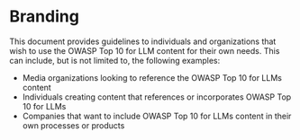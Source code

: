 # Branding

This document provides guidelines to individuals and organizations that wish to
use the OWASP Top 10 for LLM content for their own needs. This can include, but
is not limited to, the following examples:

* Media organizations looking to reference the OWASP Top 10 for LLMs content
* Individuals creating content that references or incorporates OWASP Top 10 for LLMs
* Companies that want to include OWASP Top 10 for LLMs content in their own processes or products

<!-- TODO: figure this out and write it up -->